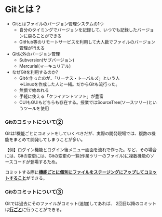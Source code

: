 # Gitとは？

- Gitとはファイルのバージョン管理システムの1つ
  - 自分のタイミングでバージョンを記録して、いつでも記録したバージョンに戻ることができる
  - GitHub等のリモートサービスを利用して大人数でファイルのバージョン管理が行える
- Git以外のバージョン管理
  - Subversion(サブバージョン)
  - Mercurial(マーキュリアル)
- なぜGitを利用するのか?
  - Gitを作ったのが、「リーナス・トーバルズ」という人  
    ⇒Linuxを作成した人と一緒。だからGitも流行った。
  - 無償で始めれる
  - 手軽に使える「クライアントソフト」が豊富  
  - CUIもGUIもどちらも存在する。授業ではSourceTree(ソースツリー)というツールを使用

### Gitのコミットについて②

Gitは1機能ごとにコミットをしていくべきだが、実際の開発現場では、複数の機能をまとめて開発してしまうことが多い。

【例】ログイン機能とログイン後メニュー画面を流れで作った。など、その場合には、Gitの変更には、Gitの変更の一覧(作業ツリーのファイル)に複数機能のソースコードが登場するため。

コミットする際に<u>**機能ごとに個別にファイルをステージングにアップしてコミットすること**</u>ができる。

### Gitのコミットについて③

Gitでは過去にそのファイルがコミット(追加)してあれば、
2回目以降のコミットは<u>**行ごと**</u>に行うことができる。


